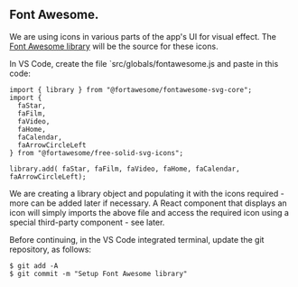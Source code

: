 ## Font Awesome.

We are using icons in various parts of the app's UI for visual effect. The [Font Awesome library][font] will be the source for these icons. 

In VS Code, create the file `src/globals/fontawesome.js and paste in this code:
~~~
import { library } from "@fortawesome/fontawesome-svg-core";
import {
  faStar,
  faFilm,
  faVideo,
  faHome,
  faCalendar,
  faArrowCircleLeft
} from "@fortawesome/free-solid-svg-icons";

library.add( faStar, faFilm, faVideo, faHome, faCalendar, faArrowCircleLeft);

~~~
We are creating a library object and populating it with the icons required - more can be added later if necessary. A React component that displays an icon will simply imports the above file and access the required icon using a special third-party component - see later.

Before continuing, in the VS Code integrated terminal, update the git repository, as follows:
~~~
$ git add -A
$ git commit -m "Setup Font Awesome library"
~~~

[font]: https://fontawesome.com/
